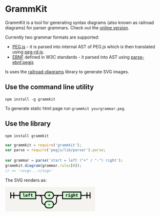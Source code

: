 # GrammKit

GrammKit is a tool for generating syntax diagrams (also known as railroad diagrams) for parser grammars. Check out the [online version](http://dundalek.com/GrammKit/).

Currently two grammar formats are supported:
- [PEG.js](http://pegjs.org) - it is parsed into internal AST of PEG.js which is then translated using [peg-rd.js](./lib/peg-rd.js).
- [EBNF](http://www.w3.org/TR/2004/REC-xml11-20040204/#sec-notation) defined in W3C standards - it parsed into AST using [parse-ebnf.pegjs](./lib/parse-ebnf.pegjs)

Is uses the [railroad-diagrams](https://github.com/tabatkins/railroad-diagrams) library to generate SVG images.

## Use the command line utility

`npm install -g grammkit`

To generate static html page run `grammkit yourgrammar.peg`.

## Use the library

`npm install grammkit`

```javascript
var grammkit = require('grammkit');
var parse = require('pegjs/lib/parser').parse;

var grammar = parse('start = left ("+" / "-") right');
grammkit.diagram(grammar.rules[0]);
// => '<svg>...</svg>'

```

The SVG renders as:

![Diagram Example](example.png)

